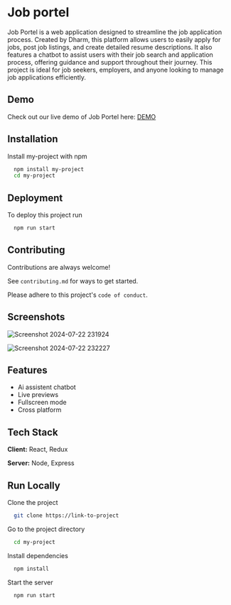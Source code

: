 
# Job portel

Job Portel is a web application designed to streamline the job application process. Created by Dharm, this platform allows users to easily apply for jobs, post job listings, and create detailed resume descriptions. It also features a chatbot to assist users with their job search and application process, offering guidance and support throughout their journey. This project is ideal for job seekers, employers, and anyone looking to manage job applications efficiently.






## Demo


Check out our live demo of Job Portel here: [DEMO](https://job-portel.netlify.app/)



## Installation

Install my-project with npm

```bash
  npm install my-project
  cd my-project
```
    
## Deployment

To deploy this project run

```bash
  npm run start
```


## Contributing

Contributions are always welcome!

See `contributing.md` for ways to get started.

Please adhere to this project's `code of conduct`.


## Screenshots

![Screenshot 2024-07-22 231924](https://github.com/user-attachments/assets/52c1e190-50fe-4124-b9d5-c2949497e3a9)

![Screenshot 2024-07-22 232227](https://github.com/user-attachments/assets/dbc92901-725d-4b67-84b0-a32a0f7394f8)
## Features

- Ai assistent chatbot
- Live previews
- Fullscreen mode
- Cross platform


## Tech Stack

**Client:** React, Redux

**Server:** Node, Express


## Run Locally

Clone the project

```bash
  git clone https://link-to-project
```

Go to the project directory

```bash
  cd my-project
```

Install dependencies

```bash
  npm install
```

Start the server

```bash
  npm run start
```




